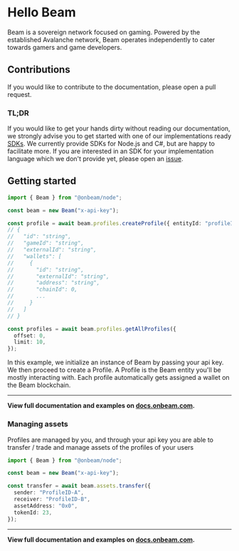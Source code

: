 # Hello Beam

Beam is a sovereign network focused on gaming. Powered by the established Avalanche network, Beam operates independently to cater towards gamers and game developers.

## Contributions

If you would like to contribute to the documentation, please open a pull request.

### TL;DR

If you would like to get your hands dirty without reading our documentation, we strongly advise you to get started with one of our implementations ready [SDKs](https://docs.onbeam.com/service/sdk). We currently provide SDKs for Node.js and C#, but are happy to facilitate more. If you are interested in an SDK for your implementation language which we don't provide yet, please open an [issue](https://github.com/Merit-Circle/beam-sdk/issues/new).

## Getting started

```typescript
import { Beam } from "@onbeam/node";

const beam = new Beam("x-api-key");

const profile = await beam.profiles.createProfile({ entityId: "profileID", chainId: 4337 });
// {
//   "id": "string",
//   "gameId": "string",
//   "externalId": "string",
//   "wallets": [
//     {
//       "id": "string",
//       "externalId": "string",
//       "address": "string",
//       "chainId": 0,
//       ...
//     }
//   ]
// }

const profiles = await beam.profiles.getAllProfiles({
  offset: 0,
  limit: 10,
});
```

In this example, we initialize an instance of Beam by passing your api key. We then proceed to create a Profile. A Profile is the Beam entity you'll be mostly interacting with. Each profile automatically gets assigned a wallet on the Beam blockchain.

---

**View full documentation and examples on [docs.onbeam.com](https://docs.onbeam.com).**

### Managing assets

Profiles are managed by you, and through your api key you are able to transfer / trade and manage assets of the profiles of your users

```typescript
import { Beam } from "@onbeam/node";

const beam = new Beam("x-api-key");

const transfer = await beam.assets.transfer({
  sender: "ProfileID-A",
  receiver: "ProfileID-B",
  assetAddress: "0x0",
  tokenId: 23,
});
```

---

**View full documentation and examples on [docs.onbeam.com](https://docs.onbeam.com).**
